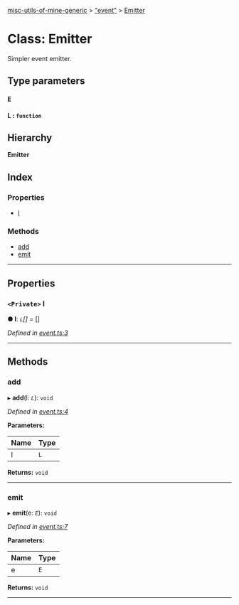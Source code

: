 [misc-utils-of-mine-generic](../README.md) > ["event"](../modules/_event_.md) > [Emitter](../classes/_event_.emitter.md)

# Class: Emitter

Simpler event emitter.

## Type parameters
#### E 
#### L :  `function`
## Hierarchy

**Emitter**

## Index

### Properties

* [l](_event_.emitter.md#l)

### Methods

* [add](_event_.emitter.md#add)
* [emit](_event_.emitter.md#emit)

---

## Properties

<a id="l"></a>

### `<Private>` l

**● l**: *`L`[]* =  []

*Defined in [event.ts:3](https://github.com/cancerberoSgx/misc-utils-of-mine/blob/eabad80/misc-utils-of-mine-generic/src/event.ts#L3)*

___

## Methods

<a id="add"></a>

###  add

▸ **add**(l: *`L`*): `void`

*Defined in [event.ts:4](https://github.com/cancerberoSgx/misc-utils-of-mine/blob/eabad80/misc-utils-of-mine-generic/src/event.ts#L4)*

**Parameters:**

| Name | Type |
| ------ | ------ |
| l | `L` |

**Returns:** `void`

___
<a id="emit"></a>

###  emit

▸ **emit**(e: *`E`*): `void`

*Defined in [event.ts:7](https://github.com/cancerberoSgx/misc-utils-of-mine/blob/eabad80/misc-utils-of-mine-generic/src/event.ts#L7)*

**Parameters:**

| Name | Type |
| ------ | ------ |
| e | `E` |

**Returns:** `void`

___

